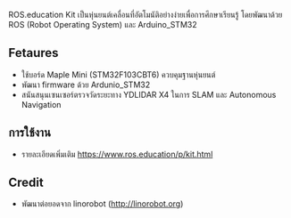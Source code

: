 ROS.education Kit เป็นหุ่นยนต์เคลื่อนที่อัตโมนัติอย่างง่ายเพื่อการศึกษาเรียนรู้ โดยพัฒนาด้วย ROS (Robot Operating System) และ Arduino_STM32

## Fetaures
* ใช้บอร์ด Maple Mini (STM32F103CBT6) ควบคุมฐานหุ่นยนต์
* พัฒนา firmware ด้วย Ardunio_STM32
* สนันสนุนเซนเซอร์ตรวจวัดระยะทาง YDLIDAR X4 ในการ SLAM และ Autonomous Navigation

## การใช้งาน
* รายละเอียดเพิ่มเติม https://www.ros.education/p/kit.html

## Credit
* พัฒนาต่อยอดจาก linorobot (http://linorobot.org) 

